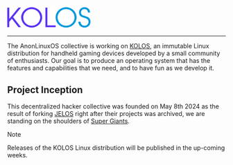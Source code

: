 <img src="https://raw.githubusercontent.com/AnonLinuxOS/.github/main/logo_96dpi.png" width=192>

---

The AnonLinuxOS collective is working on [KOLOS](https://github.com/AnonLinuxOS/KOLOS), an immutable Linux distribution for handheld gaming devices developed by a small community of enthusiasts. Our goal is to produce an operating system that has the features and capabilities that we need, and to have fun as we develop it.

## Project Inception
This decentralized hacker collective was founded on May 8th 2024 as the result of forking [JELOS](https://github.com/JustEnoughLinuxOS) right after their projects was archived, we are standing on the shoulders of [Super Giants](https://github.com/JustEnoughLinuxOS/distribution/graphs/contributors).

> [!NOTE]
> Releases of the KOLOS Linux distribution will be published in the up-coming weeks.
